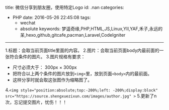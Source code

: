 title: 微信分享到朋友圈，使用特定Logo
id: .nan
categories:
  - PHP
date: 2016-05-26 22:45:08
tags: 
	- wechat
	- absolute
keywords: 梦遥奇缘,PHP,HTML,JS,Linux,YII,YAF,禾子,永远的呆,hexo,github,gitcafe,pacman,Laravel,CodeIgniter
---

1.标题：会取当前页面title里面的内容。
2.图片：会取当前页面body内最前面的一张符合条件的图片。
3.图片规格有要求：
+ 尺寸必须大于： 300px × 300px
+ 把符合以上两个条件的图片放到`<img>`里，放到页面`<body>`内的最前面。
+ 这样分享时就会取这张图作为缩略图了。

4.`<img style="position:absolute;top:-200%;left: -200%;display:block" src="https://source.shengxuezixun.com/images/author.jpg" >`
5.更新了n次，忘记提交图片，忧伤！！！
